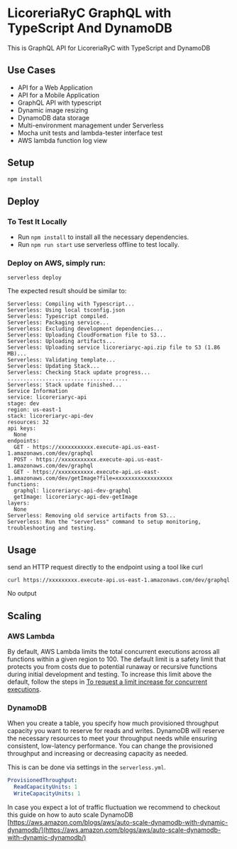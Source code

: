 <!--
title: 'LicoreriaRyC GraphQL with TypeScript And DynamoDB'
layout: Doc
description: 'This is GraphQL API for LicoreriaRyC with TypeScript and DynamoDB.'
framework: v2
platform: AWS
language: nodeJS
authorLink: 'https://github.com/EduardMcfly'
authorName: 'Jan Jun'
authorAvatar: 'https://avatars.githubusercontent.com/u/16842163?v=4'
-->

# LicoreriaRyC GraphQL with TypeScript And DynamoDB

This is GraphQL API for LicoreriaRyC with TypeScript and DynamoDB

## Use Cases

- API for a Web Application
- API for a Mobile Application
- GraphQL API with typescript
- Dynamic image resizing
- DynamoDB data storage
- Multi-environment management under Serverless
- Mocha unit tests and lambda-tester interface test
- AWS lambda function log view

## Setup

```bash
npm install
```

## Deploy

### To Test It Locally

- Run `npm install` to install all the necessary dependencies.
- Run `npm run start` use serverless offline to test locally.

### Deploy on AWS, simply run:

```
serverless deploy
```

The expected result should be similar to:

```
Serverless: Compiling with Typescript...
Serverless: Using local tsconfig.json
Serverless: Typescript compiled.
Serverless: Packaging service...
Serverless: Excluding development dependencies...
Serverless: Uploading CloudFormation file to S3...
Serverless: Uploading artifacts...
Serverless: Uploading service licoreriaryc-api.zip file to S3 (1.86 MB)...
Serverless: Validating template...
Serverless: Updating Stack...
Serverless: Checking Stack update progress...
......................................
Serverless: Stack update finished...
Service Information
service: licoreriaryc-api
stage: dev
region: us-east-1
stack: licoreriaryc-api-dev
resources: 32
api keys:
  None
endpoints:
  GET - https://xxxxxxxxxxx.execute-api.us-east-1.amazonaws.com/dev/graphql
  POST - https://xxxxxxxxxxx.execute-api.us-east-1.amazonaws.com/dev/graphql
  GET - https://xxxxxxxxxxx.execute-api.us-east-1.amazonaws.com/dev/getImage?file=xxxxxxxxxxxxxxxxxx
functions:
  graphql: licoreriaryc-api-dev-graphql
  getImage: licoreriaryc-api-dev-getImage
layers:
  None
Serverless: Removing old service artifacts from S3...
Serverless: Run the "serverless" command to setup monitoring, troubleshooting and testing.
```

## Usage

send an HTTP request directly to the endpoint using a tool like curl

```
curl https://xxxxxxxxx.execute-api.us-east-1.amazonaws.com/dev/graphql
```

No output

## Scaling

### AWS Lambda

By default, AWS Lambda limits the total concurrent executions across all functions within a given region to 100. The default limit is a safety limit that protects you from costs due to potential runaway or recursive functions during initial development and testing. To increase this limit above the default, follow the steps in [To request a limit increase for concurrent executions](http://docs.aws.amazon.com/lambda/latest/dg/concurrent-executions.html#increase-concurrent-executions-limit).

### DynamoDB

When you create a table, you specify how much provisioned throughput capacity you want to reserve for reads and writes. DynamoDB will reserve the necessary resources to meet your throughput needs while ensuring consistent, low-latency performance. You can change the provisioned throughput and increasing or decreasing capacity as needed.

This is can be done via settings in the `serverless.yml`.

```yaml
ProvisionedThroughput:
  ReadCapacityUnits: 1
  WriteCapacityUnits: 1
```

In case you expect a lot of traffic fluctuation we recommend to checkout this guide on how to auto scale DynamoDB [https://aws.amazon.com/blogs/aws/auto-scale-dynamodb-with-dynamic-dynamodb/](https://aws.amazon.com/blogs/aws/auto-scale-dynamodb-with-dynamic-dynamodb/)

